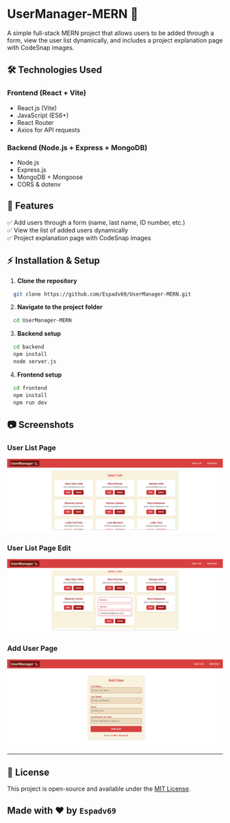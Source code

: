 # UserManager-MERN 🚀

A simple full-stack MERN project that allows users to be added through a form, view the user list dynamically, and includes a project explanation page with CodeSnap images.

## 🛠️ Technologies Used

### **Frontend (React + Vite)**

- React.js (Vite)
- JavaScript (ES6+)
- React Router
- Axios for API requests

### **Backend (Node.js + Express + MongoDB)**

- Node.js
- Express.js
- MongoDB + Mongoose
- CORS & dotenv

## 📌 Features

✅ Add users through a form (name, last name, ID number, etc.)  
✅ View the list of added users dynamically  
✅ Project explanation page with CodeSnap images

## ⚡ Installation & Setup

1. **Clone the repository**

```bash
  git clone https://github.com/Espadv69/UserManager-MERN.git
```

2. **Navigate to the project folder**

```bash
  cd UserManager-MERN
```

3. **Backend setup**

```bash
  cd backend
  npm install
  node server.js
```

4. **Frontend setup**

```bash
  cd frontend
  npm install
  npm run dev
```

## 📷 Screenshots

### User List Page

<p align="center">
  <img src="./imagePreview/userListPage.png" alt="User List Page" />
</p>

### User List Page Edit

<p align="center">
  <img src="./imagePreview/userListEdit.png" alt="User List Page" />
</p>

### Add User Page

<p align="center">
  <img src="./imagePreview/addUserPage.png" alt="Add User Page" />
</p>

---

## 📜 License

This project is open-source and available under the
[MIT License](https://opensource.org/license/mit).

## Made with ❤️ by `Espadv69`
